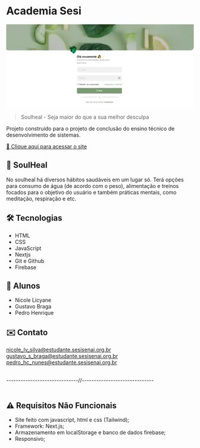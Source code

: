 # Academia Sesi

![preview](./.github/preview.png)

> Soulheal - Seja maior do que a sua melhor desculpa

Projeto construído para o projeto de conclusão do ensino técnico de desenvolvimento de sistemas.

[🔗 Clique aqui para acessar o site](https://soulheal-ten.vercel.app/)

## 🥑 SoulHeal

No soulheal há diversos hábitos saudáveis em um lugar só. Terá opções para consumo de água (de acordo com o peso), alimentação e treinos focados para o objetivo do usuário e também práticas mentais, como meditação, respiração e etc.

## 🛠️ Tecnologias 

- HTML
- CSS
- JavaScript
- Nextjs
- Git e Github
- Firebase

## 👥 Alunos

- Nicole Licyane
- Gustavo Braga
- Pedro Henrique

## ✉️ Contato

nicole_lv_silva@estudante.sesisenai.org.br<br>
gustavo_s_braga@estudante.sesisenai.org.br<br>
pedro_hc_nunes@estudante.sesisenai.org.br<br>

<br>
------------------------------//------------------------------
<br>
<br>

## ⚠️ Requisitos Não Funcionais
- Site feito com javascript, html e css (Tailwind);<br>
- Framework: Next.js;<br>
- Armazenamento em localStorage e banco de dados firebase;<br>
- Responsivo;<br>
